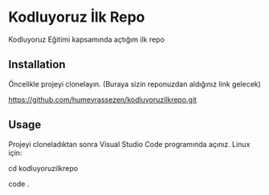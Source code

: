 # **Kodluyoruz İlk Repo**

Kodluyoruz Eğitimi kapsamında açtığım ilk repo

## Installation

Öncelikle projeyi clonelayın. (Buraya sizin reponuzdan aldığınız link gelecek)

https://github.com/humeyrassezen/kodluyoruzilkrepo.git

## Usage

Projeyi cloneladıktan sonra Visual Studio Code programında açınız.
Linux için:

cd kodluyoruzilkrepo

code .

